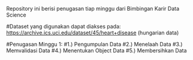 Repository ini berisi penugasan tiap minggu dari Bimbingan Karir Data Science

#Dataset yang digunakan dapat diakses pada: https://archive.ics.uci.edu/dataset/45/heart+disease (hungarian data)

#Penugasan Minggu 1:
#1.) Pengumpulan Data
#2.) Menelaah Data
#3.) Memvalidasi Data
#4.) Menentukan Object Data
#5.) Membersihkan Data
